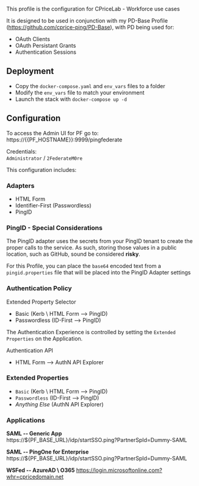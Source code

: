 This profile is the configuration for CPriceLab - Workforce use cases

It is designed to be used in conjunction with my PD-Base Profile (https://github.com/cprice-ping/PD-Base), with PD being used for:  
* OAuth Clients
* OAuth Persistant Grants
* Authentication Sessions

## Deployment
* Copy the `docker-compose.yaml` and `env_vars` files to a folder
* Modify the `env_vars` file to match your environment
* Launch the stack with `docker-compose up -d`

## Configuration

To access the Admin UI for PF go to:  
https://{{PF_HOSTNAME}}:9999/pingfederate

Credentials:  
`Administrator` / `2FederateM0re`

This configuration includes:

### Adapters
* HTML Form
* Identifier-First (Passwordless)
* PingID


### PingID - Special Considerations
The PingID adapter uses the secrets from your PingID tenant to create the proper calls to the service. As such, storing those values in a public location, such as GitHub, sound be considered **risky**.

For this Profile, you can place the `base64` encoded text from a `pingid.properties` file that will be placed into the PingID Adapter settings 

### Authentication Policy
Extended Property Selector
  * Basic (Kerb \ HTML Form --> PingID)
  * Passwordless (ID-First --> PingID)

The Authentication Experience is controlled by setting the `Extended Properties` on the Application.  

Authentication API
* HTML Form --> AuthN API Explorer  

### Extended Properties
* `Basic` (Kerb \ HTML Form --> PingID)
* `Passwordless` (ID-First --> PingID)
* _Anything Else_ (AuthN API Explorer)

### Applications
**SAML -- Generic App**  
https://${PF_BASE_URL}/idp/startSSO.ping?PartnerSpId=Dummy-SAML

**SAML -- PingOne for Enterprise**  
https://${PF_BASE_URL}/idp/startSSO.ping?PartnerSpId=Dummy-SAML

**WSFed -- AzureAD \ O365**
https://login.microsoftonline.com?whr=cpricedomain.net
